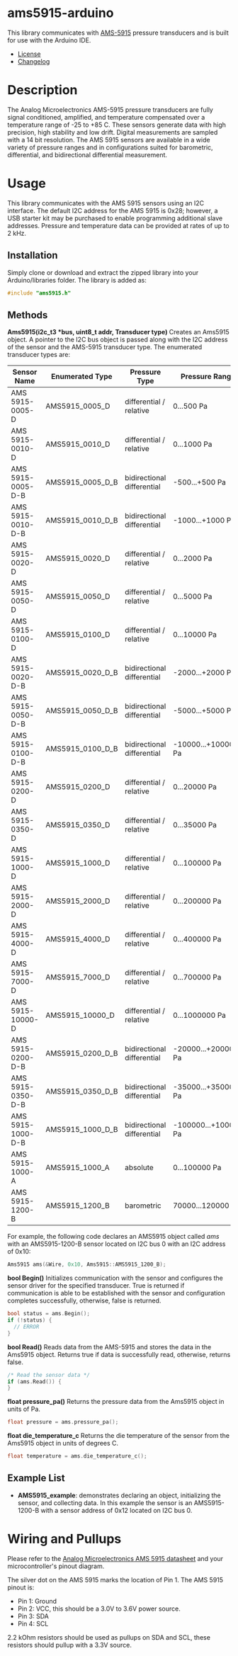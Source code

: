 # ams5915-arduino
This library communicates with [AMS-5915](https://www.analog-micro.com/en/products/pressure-sensors/board-mount-pressure-sensors/ams5915/) pressure transducers and is built for use with the Arduino IDE. 
   * [License](LICENSE.md)
   * [Changelog](CHANGELOG.md)

# Description
The Analog Microelectronics AMS-5915 pressure transducers are fully signal conditioned, amplified, and temperature compensated over a temperature range of -25 to +85 C. These sensors generate data with high precision, high stability and low drift. Digital measurements are sampled with a 14 bit resolution. The AMS 5915 sensors are available in a wide variety of pressure ranges and in configurations suited for barometric, differential, and bidirectional differential measurement.

# Usage
This library communicates with the AMS 5915 sensors using an I2C interface. The default I2C address for the AMS 5915 is 0x28; however, a USB starter kit may be purchased to enable programming additional slave addresses. Pressure and temperature data can be provided at rates of up to 2 kHz.

## Installation
Simply clone or download and extract the zipped library into your Arduino/libraries folder. The library is added as:

```C++
#include "ams5915.h"
```

## Methods
**Ams5915(i2c_t3 &ast;bus, uint8_t addr, Transducer type)** Creates an Ams5915 object. A pointer to the I2C bus object is passed along with the I2C address of the sensor and the AMS-5915 transducer type. The enumerated transducer types are:

| Sensor Name       | Enumerated Type  | Pressure Type              | Pressure Range       |
| -----------       | ---------------  | ---------------            | ---------------      |
| AMS 5915-0005-D   | AMS5915_0005_D   | differential / relative    | 0...500 Pa           |
| AMS 5915-0010-D   | AMS5915_0010_D   | differential / relative    | 0...1000 Pa          |
| AMS 5915-0005-D-B | AMS5915_0005_D_B | bidirectional differential | -500...+500 Pa       |
| AMS 5915-0010-D-B | AMS5915_0010_D_B | bidirectional differential | -1000...+1000 Pa     |
| AMS 5915-0020-D   | AMS5915_0020_D   | differential / relative    | 0...2000 Pa          |
| AMS 5915-0050-D   | AMS5915_0050_D   | differential / relative    | 0...5000 Pa          |
| AMS 5915-0100-D   | AMS5915_0100_D   | differential / relative    | 0...10000 Pa         |
| AMS 5915-0020-D-B | AMS5915_0020_D_B | bidirectional differential | -2000...+2000 Pa     |
| AMS 5915-0050-D-B | AMS5915_0050_D_B | bidirectional differential | -5000...+5000 Pa     |
| AMS 5915-0100-D-B | AMS5915_0100_D_B | bidirectional differential | -10000...+10000 Pa   |
| AMS 5915-0200-D   | AMS5915_0200_D   | differential / relative    | 0...20000 Pa         |
| AMS 5915-0350-D   | AMS5915_0350_D   | differential / relative    | 0...35000 Pa         |
| AMS 5915-1000-D   | AMS5915_1000_D   | differential / relative    | 0...100000 Pa        |
| AMS 5915-2000-D   | AMS5915_2000_D   | differential / relative    | 0...200000 Pa        |
| AMS 5915-4000-D   | AMS5915_4000_D   | differential / relative    | 0...400000 Pa        |
| AMS 5915-7000-D   | AMS5915_7000_D   | differential / relative    | 0...700000 Pa        |
| AMS 5915-10000-D  | AMS5915_10000_D  | differential / relative    | 0...1000000 Pa       |
| AMS 5915-0200-D-B | AMS5915_0200_D_B | bidirectional differential | -20000...+20000 Pa   |
| AMS 5915-0350-D-B | AMS5915_0350_D_B | bidirectional differential | -35000...+35000 Pa   |
| AMS 5915-1000-D-B | AMS5915_1000_D_B | bidirectional differential | -100000...+100000 Pa |
| AMS 5915-1000-A   | AMS5915_1000_A   | absolute                   | 0...100000 Pa        |
| AMS 5915-1200-B   | AMS5915_1200_B   | barometric                 | 70000...120000 Pa    |

For example, the following code declares an AMS5915 object called *ams* with an AMS5915-1200-B sensor located on I2C bus 0 with an I2C address of 0x10:

```C++
Ams5915 ams(&Wire, 0x10, Ams5915::AMS5915_1200_B);
```

**bool Begin()** Initializes communication with the sensor and configures the sensor driver for the specified transducer. True is returned if communication is able to be established with the sensor and configuration completes successfully, otherwise, false is returned.

```C++
bool status = ams.Begin();
if (!status) {
  // ERROR
}
```

**bool Read()** Reads data from the AMS-5915 and stores the data in the Ams5915 object. Returns true if data is successfully read, otherwise, returns false.

```C++
/* Read the sensor data */
if (ams.Read()) {
}
```

**float pressure_pa()** Returns the pressure data from the Ams5915 object in units of Pa.

```C++
float pressure = ams.pressure_pa();
```

**float die_temperature_c** Returns the die temperature of the sensor from the Ams5915 object in units of degrees C.

```C++
float temperature = ams.die_temperature_c();
```

## Example List
* **AMS5915_example**: demonstrates declaring an object, initializing the sensor, and collecting data. In this example the sensor is an AMS5915-1200-B with a sensor address of 0x12 located on I2C bus 0. 

# Wiring and Pullups
Please refer to the [Analog Microelectronics AMS 5915 datasheet](https://github.com/bolderflight/ams5915-arduino/blob/main/docs/ams5915.pdf) and your microcontroller's pinout diagram.

The silver dot on the AMS 5915 marks the location of Pin 1. The AMS 5915 pinout is:

   * Pin 1: Ground
   * Pin 2: VCC, this should be a 3.0V to 3.6V power source.
   * Pin 3: SDA
   * Pin 4: SCL

2.2 kOhm resistors should be used as pullups on SDA and SCL, these resistors should pullup with a 3.3V source.
